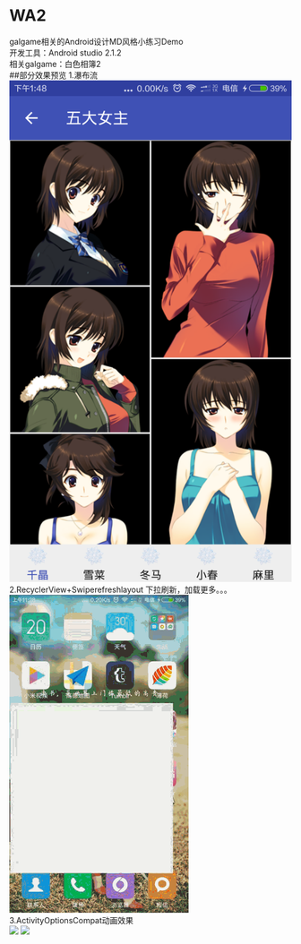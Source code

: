 # WA2
galgame相关的Android设计MD风格小练习Demo <br>
开发工具：Android studio 2.1.2 <br>
相关galgame：白色相簿2 <br>
##部分效果预览
1.瀑布流<br>
![](https://github.com/SeaFlowIce/WA2/blob/master/github_picture/device-2016-07-20-140403.png)<br>
2.RecyclerView+Swiperefreshlayout 下拉刷新，加载更多。。。<br>
![](https://github.com/SeaFlowIce/WA2/blob/master/github_picture/device-2016-07-20-114418%2000_00_01-00_00_17.gif) <br>
3.ActivityOptionsCompat动画效果 <br>
![](https://github.com/SeaFlowIce/WA2/blob/master/github_picture/wa2-2.gif)
![](https://github.com/SeaFlowIce/WA2/blob/master/github_picture/wa2-3.gif)




